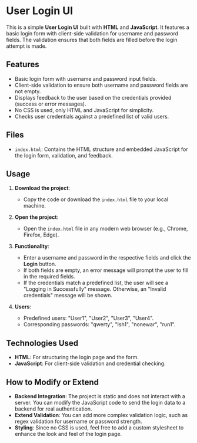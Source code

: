 # User Login UI

This is a simple **User Login UI** built with **HTML** and **JavaScript**. It features a basic login form with client-side validation for username and password fields. The validation ensures that both fields are filled before the login attempt is made.

## Features

- Basic login form with username and password input fields.
- Client-side validation to ensure both username and password fields are not empty.
- Displays feedback to the user based on the credentials provided (success or error messages).
- No CSS is used, only HTML and JavaScript for simplicity.
- Checks user credentials against a predefined list of valid users.

## Files

- `index.html`: Contains the HTML structure and embedded JavaScript for the login form, validation, and feedback.

## Usage

1. **Download the project**:
   - Copy the code or download the `index.html` file to your local machine.

2. **Open the project**:
   - Open the `index.html` file in any modern web browser (e.g., Chrome, Firefox, Edge).

3. **Functionality**:
   - Enter a username and password in the respective fields and click the **Login** button.
   - If both fields are empty, an error message will prompt the user to fill in the required fields.
   - If the credentials match a predefined list, the user will see a "Logging in Successfully" message. Otherwise, an "Invalid credentials" message will be shown.

4. **Users**:
   - Predefined users: "User1", "User2", "User3", "User4".
   - Corresponding passwords: "qwerty", "Ish1", "nonewar", "run1".

## Technologies Used

- **HTML**: For structuring the login page and the form.
- **JavaScript**: For client-side validation and credential checking.

## How to Modify or Extend

- **Backend Integration**: The project is static and does not interact with a server. You can modify the JavaScript code to send the login data to a backend for real authentication.
- **Extend Validation**: You can add more complex validation logic, such as regex validation for username or password strength.
- **Styling**: Since no CSS is used, feel free to add a custom stylesheet to enhance the look and feel of the login page.
